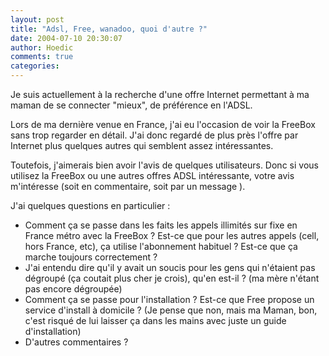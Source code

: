```yaml
---
layout: post
title: "Adsl, Free, wanadoo, quoi d'autre ?"
date: 2004-07-10 20:30:07
author: Hoedic
comments: true
categories: 
---
```



Je suis actuellement à la recherche d'une offre Internet permettant à ma maman de se connecter "mieux", de préférence en l'ADSL.

Lors de ma dernière venue en France, j'ai eu l'occasion de voir la FreeBox sans trop regarder en détail. J'ai donc regardé de plus près l'offre par Internet plus quelques autres qui semblent assez intéressantes.

Toutefois, j'aimerais bien avoir l'avis de quelques utilisateurs. Donc si vous utilisez la FreeBox ou une autres offres ADSL intéressante, votre avis m'intéresse (soit en commentaire, soit par un message ).

J'ai quelques questions en particulier :
-  Comment ça se passe dans les faits les appels illimités sur fixe en France métro avec la FreeBox ? Est-ce que pour les autres appels (cell, hors France, etc), ça utilise l'abonnement habituel ? Est-ce que ça marche toujours correctement ?
-  J'ai entendu dire qu'il y avait un soucis pour les gens qui n'étaient pas dégroupé (ça coutait plus cher je crois), qu'en est-il ? (ma mère n'étant pas encore dégroupée)
-  Comment ça se passe pour l'installation ? Est-ce que Free propose un service d'install à domicile ? (Je pense que non, mais ma Maman, bon, c'est risqué de lui laisser ça dans les mains avec juste un guide d'installation)
-  D'autres commentaires ?